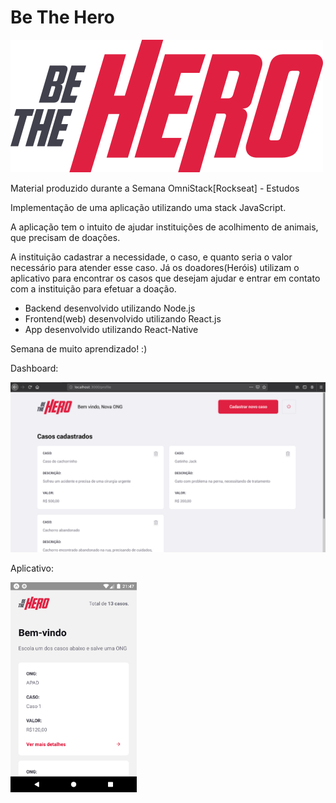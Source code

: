 # Be The Hero

![BeTheHero Logo](/frontend/src/assets/logo.svg)

Material produzido durante a Semana OmniStack[Rockseat] - Estudos

Implementação de uma aplicação utilizando uma stack JavaScript.

A aplicação tem o intuito de ajudar instituições de acolhimento de animais, que precisam de doações.

A instituição cadastrar a necessidade, o caso, e quanto seria o valor necessário para atender esse caso. Já os doadores(Heróis) utilizam
o aplicativo para encontrar os casos que desejam ajudar e entrar em contato com a instituição para efetuar a doação.

- Backend desenvolvido utilizando Node.js
- Frontend(web) desenvolvido utilizando React.js
- App desenvolvido utilizando React-Native

Semana de muito aprendizado! :)

Dashboard:

![Dashboard](/dashboard.png)


Aplicativo:

<img src="/app.png" width="40%">
